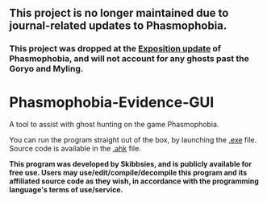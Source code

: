 ## This project is no longer maintained due to journal-related updates to Phasmophobia.
### This project was dropped at the [Exposition update](https://steamdb.info/patchnotes/7256372/) of Phasmophobia, and will not account for any ghosts past the Goryo and Myling.

# Phasmophobia-Evidence-GUI
A tool to assist with ghost hunting on the game Phasmophobia.

You can run the program straight out of the box, by launching the [.exe](https://github.com/Skibbsies/Phasmophobia-Evidence-GUI-AHK/blob/AHK-Projects/phas_ev_gui.exe) file.
Source code is available in the [.ahk](https://github.com/Skibbsies/Phasmophobia-Evidence-GUI-AHK/blob/AHK-Projects/phas_ev_gui.ahk) file.

**This program was developed by Skibbsies, and is publicly available for free use. Users may use/edit/compile/decompile this program and its affiliated source code as they wish, in accordance with the programming language's terms of use/service.**
